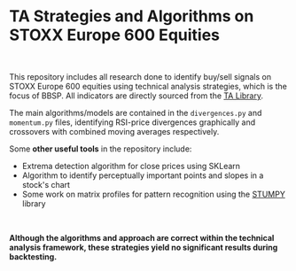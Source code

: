 # TA Strategies and Algorithms on STOXX Europe 600 Equities

<br/>

This repository includes all research done to identify buy/sell signals on STOXX Europe 600 equities using technical analysis strategies, which is the focus of BBSP. All indicators are directly sourced from the [TA Library](https://technical-analysis-library-in-python.readthedocs.io/en/latest/).

The main algorithms/models are contained in the `divergences.py` and `momentum.py` files, identifying RSI-price divergences graphically and crossovers with combined moving averages respectively.

Some **other useful tools** in the repository include:

- Extrema detection algorithm for close prices using SKLearn
- Algorithm to identify perceptually important points and slopes in a stock's chart
- Some work on matrix profiles for pattern recognition using the [STUMPY](https://stumpy.readthedocs.io/en/latest/) library

<br/>

**Although the algorithms and approach are correct within the technical analysis framework, these strategies yield no significant results during backtesting.**
